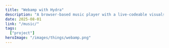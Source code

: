 ```yaml
---
title: "Webamp with Hydra"
description: "A browser-based music player with a live-codeable visuals interface. Built from marrying [Webamp](https://github.com/captbaritone/webamp) and [Hydra Video Synth](https://hydra.ojack.xyz). With help from Cyrene Zhang!"
date: 2025-08-01
link: "/music/"
tags:
  ["project"]
heroImage: "/images/things/webamp.png"
---
```

